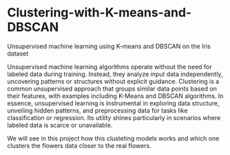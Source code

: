 # Clustering-with-K-means-and-DBSCAN
Unsupervised machine learning using K-means and DBSCAN on the Iris dataset

Unsupervised machine learning algorithms operate without the need for labeled data during training. Instead, they analyze input data independently, uncovering patterns or structures without explicit guidance. Clustering is a common unsupervised approach that groups similar data points based on their features, with examples including K-Means and DBSCAN algorithms. In essence, unsupervised learning is instrumental in exploring data structure, unveiling hidden patterns, and preprocessing data for tasks like classification or regression. Its utility shines particularly in scenarios where labeled data is scarce or unavailable.

We will see in this project how this clusteting models works and which one clusters the flowers data closer to the real flowers.
